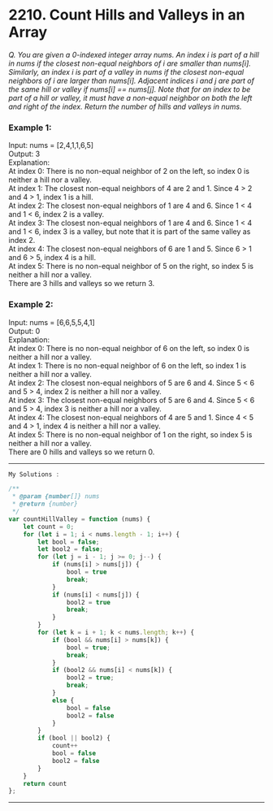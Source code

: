 # 2210. Count Hills and Valleys in an Array

*Q. You are given a 0-indexed integer array nums. An index i is part of a hill in nums if the closest non-equal neighbors of i are smaller than nums[i]. Similarly, an index i is part of a valley in nums if the closest non-equal neighbors of i are larger than nums[i]. Adjacent indices i and j are part of the same hill or valley if nums[i] == nums[j].
Note that for an index to be part of a hill or valley, it must have a non-equal neighbor on both the left and right of the index.
Return the number of hills and valleys in nums.*

### Example 1:  
Input: nums = [2,4,1,1,6,5]  
Output: 3  
Explanation:  
At index 0: There is no non-equal neighbor of 2 on the left, so index 0 is neither a hill nor a valley.  
At index 1: The closest non-equal neighbors of 4 are 2 and 1. Since 4 > 2 and 4 > 1, index 1 is a hill.   
At index 2: The closest non-equal neighbors of 1 are 4 and 6. Since 1 < 4 and 1 < 6, index 2 is a valley.  
At index 3: The closest non-equal neighbors of 1 are 4 and 6. Since 1 < 4 and 1 < 6, index 3 is a valley, but note that it is part of the same valley as index 2.  
At index 4: The closest non-equal neighbors of 6 are 1 and 5. Since 6 > 1 and 6 > 5, index 4 is a hill.  
At index 5: There is no non-equal neighbor of 5 on the right, so index 5 is neither a hill nor a valley.   
There are 3 hills and valleys so we return 3.  

### Example 2:  
Input: nums = [6,6,5,5,4,1]  
Output: 0  
Explanation:  
At index 0: There is no non-equal neighbor of 6 on the left, so index 0 is neither a hill nor a valley.  
At index 1: There is no non-equal neighbor of 6 on the left, so index 1 is neither a hill nor a valley.  
At index 2: The closest non-equal neighbors of 5 are 6 and 4. Since 5 < 6 and 5 > 4, index 2 is neither a hill nor a valley.  
At index 3: The closest non-equal neighbors of 5 are 6 and 4. Since 5 < 6 and 5 > 4, index 3 is neither a hill nor a valley.  
At index 4: The closest non-equal neighbors of 4 are 5 and 1. Since 4 < 5 and 4 > 1, index 4 is neither a hill nor a valley.  
At index 5: There is no non-equal neighbor of 1 on the right, so index 5 is neither a hill nor a valley.  
There are 0 hills and valleys so we return 0.  

------------------------------------------------------------------------------------------------------------------------------
```javascript
My Solutions :

/**
 * @param {number[]} nums
 * @return {number}
 */
var countHillValley = function (nums) {
    let count = 0;
    for (let i = 1; i < nums.length - 1; i++) {
        let bool = false;
        let bool2 = false;
        for (let j = i - 1; j >= 0; j--) {
            if (nums[i] > nums[j]) {
                bool = true
                break;
            }
            if (nums[i] < nums[j]) {
                bool2 = true
                break;
            }
        }
        for (let k = i + 1; k < nums.length; k++) {
            if (bool && nums[i] > nums[k]) {
                bool = true;
                break;
            }
            if (bool2 && nums[i] < nums[k]) {
                bool2 = true;
                break;
            }
            else {
                bool = false
                bool2 = false
            }
        }
        if (bool || bool2) {
            count++
            bool = false
            bool2 = false
        }
    }
    return count
};
```
------------------------------------------------------------------------------------------------------------------------------

